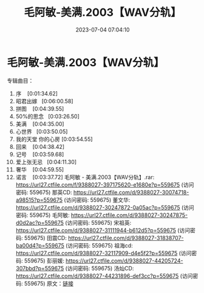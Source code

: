 ﻿---
title: 毛阿敏-美满.2003【WAV分轨】
date: 2023-07-04 07:04:10
categories: WAV车载音乐、镜像
tags: 华语中文
---
# 毛阿敏-美满.2003【WAV分轨】

专辑曲目：
01. 序    [0:01:34.62]
02. 昭君出嫁   [0:06:00.58]
03. 拼图    [0:04:39.55]
04. 50%的思念   [0:03:26.50]
05. 美满    [0:04:35.00]
06. 心世界   [0:03:50.05]
07. 我的天堂 你的心房
[0:03:54.55]
08. 回来    [0:04:38.42]
09. 记号    [0:03:59.68]
10. 爱上张无忌   [0:04:11.30]
11. 奢华    [0:04:59.55]
12. 诺言    [0:03:37.72]
毛阿敏 - 美满.2003【WAV分轨】.rar: https://url27.ctfile.com/f/9388027-397175620-e1680e?p=559675
(访问密码: 559675)
那英CD: https://url27.ctfile.com/d/9388027-30074718-a98515?p=559675
(访问密码: 559675)
董文华: https://url27.ctfile.com/d/9388027-30247872-0a05ac?p=559675
(访问密码: 559675)
毛阿敏: https://url27.ctfile.com/d/9388027-30247875-d0d2ac?p=559675
(访问密码: 559675)
宋祖英: https://url27.ctfile.com/d/9388027-31111944-b612d5?p=559675
(访问密码: 559675)
田震CD: https://url27.ctfile.com/d/9388027-31838707-ba00d4?p=559675
(访问密码: 559675)
祖海cd: https://url27.ctfile.com/d/9388027-32117909-d4e5f2?p=559675
(访问密码: 559675)
彭丽媛: https://url27.ctfile.com/d/9388027-44205724-307bbd?p=559675
(访问密码: 559675)
汤灿CD: https://url27.ctfile.com/d/9388027-44231896-def3cc?p=559675
(访问密码: 559675)
原文：[链接](https://blog.sina.com.cn/s/blog_1647c7e76010312js.html)